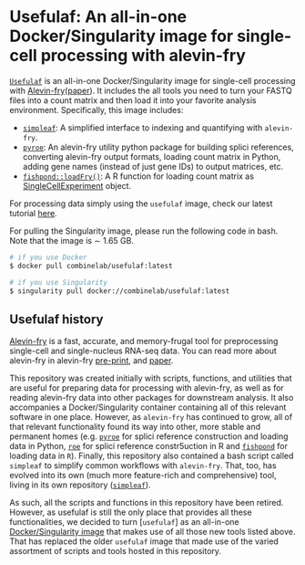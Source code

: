 # Usefulaf: An all-in-one Docker/Singularity image for single-cell processing with alevin-fry

[`Usefulaf`](https://hub.docker.com/r/combinelab/usefulaf/tags) is an all-in-one Docker/Singularity image for single-cell processing with [Alevin-fry](https://github.com/COMBINE-lab/alevin-fry)([paper](https://www.nature.com/articles/s41592-022-01408-3)). It includes the all tools you need to turn your FASTQ files into a count matrix and then load it into your favorite analysis environment. Specifically, this image includes:

- [`simpleaf`](https://github.com/COMBINE-lab/simpleaf): A simplified interface to indexing and quantifying with `alevin-fry`.
- [`pyroe`](https://github.com/COMBINE-lab/pyroe): An alevin-fry utility python package for building splici references, converting alevin-fry output formats, loading count matrix in Python, adding gene names (instead of just gene IDs) to output matrices, etc.
- [`fishpond::loadFry()`](https://rdrr.io/github/mikelove/fishpond/man/loadFry.html): A R function for loading count matrix as [SingleCellExperiment](https://bioconductor.org/packages/release/bioc/html/SingleCellExperiment.html) object.

For processing data simply using the `usefulaf` image, check our latest tutorial [here](https://combine-lab.github.io/alevin-fry-tutorials/2021/quickstart-usefulaf-singularity/).

For pulling the Singularity image, please run the following code in bash. Note that the image is $\sim$ 1.65 GB.

```bash
# if you use Docker
$ docker pull combinelab/usefulaf:latest

# if you use Singularity
$ singularity pull docker://combinelab/usefulaf:latest

```

## Usefulaf history

[Alevin-fry](https://github.com/COMBINE-lab/alevin-fry) is a fast, accurate, and memory-frugal tool for preprocessing single-cell and single-nucleus RNA-seq data. You can read more about alevin-fry in alevin-fry [pre-print](https://www.biorxiv.org/content/10.1101/2021.06.29.450377v2), and [paper](https://www.nature.com/articles/s41592-022-01408-3).

This repository was created initially with scripts, functions, and utilities that are useful for preparing data for processing with alevin-fry, as well as for reading alevin-fry data into other packages for downstream analysis. It also accompanies a Docker/Singularity container containing all of this relevant software in one place. However, as `alevin-fry` has continued to grow, all of that relevant functionality found its way into other, more stable and permanent homes (e.g. [`pyroe`](https://github.com/COMBINE-lab/pyroe) for splici reference construction and loading data in Python, [`roe`](https://github.com/COMBINE-lab/roe) for splici reference constr5uction in R and [`fishpond`](https://bioconductor.org/packages/release/bioc/html/fishpond.html) for loading data in `R`). Finally, this repository also contained a bash script called `simpleaf` to simplify common workflows with `alevin-fry`. That, too, has evolved into its own (much more feature-rich and comprehensive) tool, living in its own repository ([`simpleaf`](https://github.com/COMBINE-lab/simpleaf)).

As such, all the scripts and functions in this repository have been retired. However, as usefulaf is still the only place that provides all these functionalities, we decided to turn [`usefulaf`] as an all-in-one [Docker/Singularity image](https://hub.docker.com/r/combinelab/usefulaf/tags) that makes use of all those new tools listed above. That has replaced the older `usefulaf` image that made use of the varied assortment of scripts and tools hosted in this repository. 
